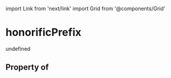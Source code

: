 import Link from 'next/link'
import Grid from '@components/Grid'

# honorificPrefix

undefined

## Property of



